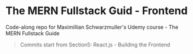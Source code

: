 # The MERN Fullstack Guid - Frontend

Code-along repo for Maximillian Schwarzmuller's Udemy course - The MERN Fullstack Guide

> Commits start from Section5: React.js - Building the Frontend
